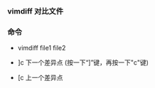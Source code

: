 ### vimdiff 对比文件  

### 命令  

- vimdiff file1 file2  

- ]c 下一个差异点   (按一下“]”键，再按一下"c"键)  
- [c 上一个差异点